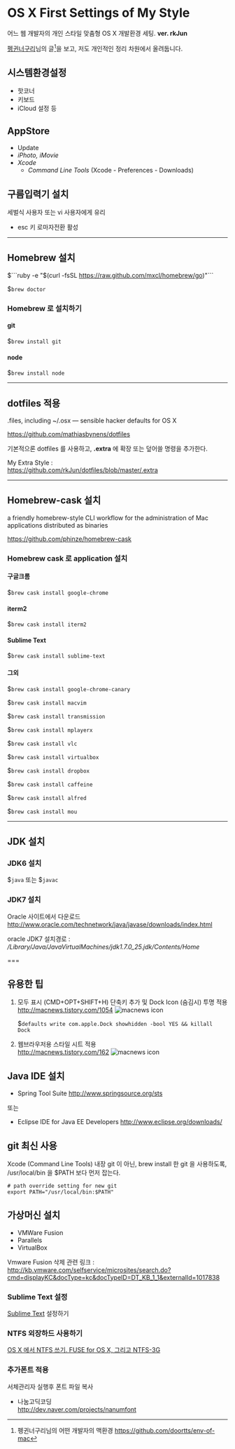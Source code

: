 # OS X First Settings of My Style

어느 웹 개발자의 개인 스타일 맞춤형 OS X 개발환경 세팅. **ver. rkJun**

[펭귄너구리](http://blog.doortts.com)님의 글[^1]을 보고, 저도 개인적인 정리 차원에서 올려둡니다.

[^1]: 펭귄너구리님의 어떤 개발자의 맥환경 <https://github.com/doortts/env-of-mac>

## 시스템환경설정

- 핫코너
- 키보드
- iCloud 설정 등
 
## AppStore
- Update
- *iPhoto, iMovie*
- *Xcode*
  - *Command Line Tools* (Xcode - Preferences - Downloads)

## 구름입력기 설치
세벌식 사용자 또는 vi 사용자에게 유리

- esc 키 로마자전환 활성

***
## Homebrew 설치

$```ruby -e "$(curl -fsSL https://raw.github.com/mxcl/homebrew/go)"```

$```brew doctor```

### Homebrew 로 설치하기

#### git
$```brew install git```

#### node
$```brew install node```
***
## dotfiles 적용
.files, including ~/.osx — sensible hacker defaults for OS X

<https://github.com/mathiasbynens/dotfiles>

기본적으론 dotfiles 를 사용하고,
**.extra** 에 확장 또는 덮어쓸 명령을 추가한다.

My Extra Style :  
<https://github.com/rkJun/dotfiles/blob/master/.extra>



***
## Homebrew-cask 설치

a friendly homebrew-style CLI workflow for the administration of Mac applications distributed as binaries

<https://github.com/phinze/homebrew-cask>

### Homebrew cask 로 application 설치

#### 구글크롬
$```brew cask install google-chrome``` 

#### iterm2
$```brew cask install iterm2```

#### Sublime Text 
$```brew cask install sublime-text```

#### 그외 
$```brew cask install google-chrome-canary```

$```brew cask install macvim```

$```brew cask install transmission```

$```brew cask install mplayerx```

$```brew cask install vlc```

$```brew cask install virtualbox```

$```brew cask install dropbox```

$```brew cask install caffeine```

$```brew cask install alfred```

$```brew cask install mou```

---
## JDK 설치

### JDK6 설치

$```java``` 또는 $```javac```

### JDK7 설치

Oracle 사이트에서 다운로드  
<http://www.oracle.com/technetwork/java/javase/downloads/index.html>

 oracle JDK7 설치경로 :  
 _/Library/Java/JavaVirtualMachines/jdk1.7.0_25.jdk/Contents/Home_


===
## 유용한 팁
1. 모두 표시 (CMD+OPT+SHIFT+H) 단축키 추가 및 Dock Icon (숨김시) 투명 적용  
   <http://macnews.tistory.com/1054>
   ![macnews icon](http://cfile27.uf.tistory.com/original/206B013E4FE755FD15303C "macnews.tistory.com")
   
   $```defaults write com.apple.Dock showhidden -bool YES && killall Dock```

2. 웹브라우저용 스타일 시트 적용  
   <http://macnews.tistory.com/162> ![macnews icon][mnfavi]

[mnfavi]: http://cfile27.uf.tistory.com/original/206B013E4FE755FD15303C "macnews.tistory.com"
   

## Java IDE 설치

* Spring Tool Suite <http://www.springsource.org/sts>  

또는
 
* Eclipse IDE for Java EE Developers <http://www.eclipse.org/downloads/>

## git 최신 사용

Xcode (Command Line Tools) 내장 git 이 아닌, brew install 한 git 을 사용하도록, /usr/local/bin 을 $PATH 보다 먼저 잡는다.

```
# path override setting for new git
export PATH="/usr/local/bin:$PATH"
```

## 가상머신 설치
* VMWare Fusion
* Parallels 
* VirtualBox

Vmware Fusion 삭제 관련 링크 :  
<http://kb.vmware.com/selfservice/microsites/search.do?cmd=displayKC&docType=kc&docTypeID=DT_KB_1_1&externalId=1017838>

### Sublime Text 설정

[Sublime Text][st] 설정하기


[st]: http://sublimetext.com

### NTFS 외장하드 사용하기

[OS X 에서 NTFS 쓰기. FUSE for OS X, 그리고 NTFS-3G](http://rkjun.wordpress.com/2013/07/14/os-x-%EC%97%90%EC%84%9C-ntfs-%EC%93%B0%EA%B8%B0-fuse-for-os-x-%EA%B7%B8%EB%A6%AC%EA%B3%A0-ntfs-3g/)

### 추가폰트 적용
서체관리자 실행후 폰트 파일 복사

* 나눔고딕코딩  
   <http://dev.naver.com/projects/nanumfont>

 
<!--
> Right angle brackets &gt; are used for block quotes.
> 
~~Strikethrough~~

```
Fenced code blocks are like Stardard Markdown’s regular code
blocks, except that they’re not indented and instead rely on
a start and end fence lines to delimit the code block.
```

First Header | Second Header | Third Header
------------ | ------------- | ------------
Content Cell | Content Cell  | Content Cell
Content Cell | Content Cell  | Content Cell

If you wish, you can add a leading and tailing pipe to each line of the table:

| First Header | Second Header | Third Header |
| ------------ | ------------- | ------------ |
| Content Cell | Content Cell  | Content Cell |
| Content Cell | Content Cell  | Content Cell |

Specify alignement for each column by adding colons to separator lines:

First Header | Second Header | Third Header
:----------- | :-----------: | -----------:
Left         | Center        | Right
Left         | Center        | Right
-->

<!--### Shortcuts

#### View

* Toggle live preview: Shift + Cmd + I
* Toggle Words Counter: Shift + Cmd + W
* Toggle Transparent: Shift + Cmd + T
* Toggle Floating: Shift + Cmd + F
* Left/Right = 1/1: Cmd + 0
* Left/Right = 3/1: Cmd + +
* Left/Right = 1/3: Cmd + -

#### Actions

* Copy HTML: Option + Cmd + C
* Strong: Select text, Cmd + B
* Emphasize: Select text, Cmd + I
* Inline Code: Select text, Cmd + K
* Strikethrough: Select text, Cmd + U
* Link: Select text, Control + Shift + L
* Image: Select text, Control + Shift + I
* Select Word: Control + Option + W
* Select Line: Shift + Cmd + L
* Select All: Cmd + A
* Deselect All: Cmd + D
* Convert to Uppercase: Select text, Control + U
* Convert to Lowercase: Select text, Control + Shift + U
* Convert to Titlecase: Select text, Control + Option + U
* Convert to List: Select lines, Control + L
* Convert to Blockquote: Select lines, Control + Q
* Convert to H1: Cmd + 1
* Convert to H2: Cmd + 2
* Convert to H3: Cmd + 3
* Convert to H4: Cmd + 4
* Convert to H5: Cmd + 5
* Convert to H6: Cmd + 6
* Convert Spaces to Tabs: Control + [
* Convert Tabs to Spaces: Control + ]
* Insert Current Date: Control + Shift + 1
* Insert Current Time: Control + Shift + 2
* Insert entity <: Control + Shift + ,
* Insert entity >: Control + Shift + .
* Insert entity &: Control + Shift + 7
* Insert entity Space: Control + Shift + Space
* Insert Scriptogr.am Header: Control + Shift + G
* Shift Line Left: Select lines, Cmd + [
* Shift Line Right: Select lines, Cmd + ]
* New Line: Cmd + Return
* Comment: Cmd + /
* Hard Linebreak: Control + Return

 
#### Export

* Export HTML: Option + Cmd + E
* Export PDF:  Option + Cmd + P

 
For feedback, use the menu `Help` - `Send Feedback`-->